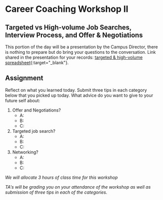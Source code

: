 # Career Coaching Workshop II

## Targeted vs High-volume Job Searches, Interview Process, and Offer & Negotiations 

This portion of the day will be a presentation by the Campus Director, there is nothing to prepare but do bring your questions to the conversation. Link shared in the presentation for your records: [targeted & high-volume spreadsheet](https://docs.google.com/spreadsheets/d/1PGylOhiYIuDMLcGr6iUdMNSVwCwczWovbr1HqSRXBGA/edit#gid=0){:target="_blank"}.

## Assignment 

Reflect on what you learned today. Submit three tips in each category below that you picked up today. What advice do you want to give to your future self about: 

1. Offer and Negotiations?
    - A: 
    - B: 
    - C: 
1. Targeted job search?
    - A: 
    - B: 
    - C: 
1. Networking?
    - A: 
    - B: 
    - C: 
  
_We will allocate 3 hours of class time for this workshop_

_TA's will be grading you on your attendance of the workshop as well as submission of three tips in each of the categories._
